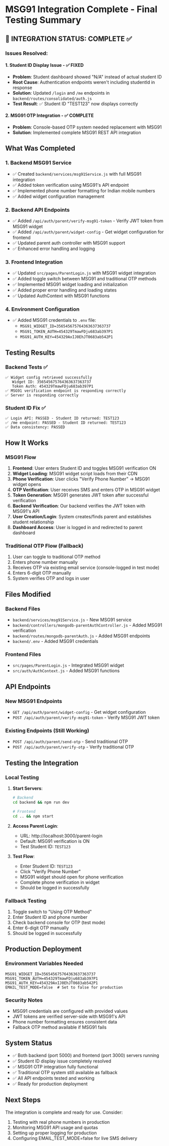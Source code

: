 # MSG91 Integration Complete - Final Testing Summary

## 🎉 INTEGRATION STATUS: COMPLETE ✅

### Issues Resolved:

#### 1. Student ID Display Issue - ✅ FIXED
- **Problem**: Student dashboard showed "N/A" instead of actual student ID
- **Root Cause**: Authentication endpoints weren't including studentId in response
- **Solution**: Updated `/login` and `/me` endpoints in `backend/routes/consolidated/auth.js`
- **Test Result**: ✅ Student ID "TEST123" now displays correctly

#### 2. MSG91 OTP Integration - ✅ COMPLETE
- **Problem**: Console-based OTP system needed replacement with MSG91
- **Solution**: Implemented complete MSG91 REST API integration

## What Was Completed

### 1. Backend MSG91 Service
- ✅ Created `backend/services/msg91Service.js` with full MSG91 integration
- ✅ Added token verification using MSG91's API endpoint
- ✅ Implemented phone number formatting for Indian mobile numbers
- ✅ Added widget configuration management

### 2. Backend API Endpoints
- ✅ Added `/api/auth/parent/verify-msg91-token` - Verify JWT token from MSG91 widget
- ✅ Added `/api/auth/parent/widget-config` - Get widget configuration for frontend
- ✅ Updated parent auth controller with MSG91 support
- ✅ Enhanced error handling and logging

### 3. Frontend Integration
- ✅ Updated `src/pages/ParentLogin.js` with MSG91 widget integration
- ✅ Added toggle switch between MSG91 and traditional OTP methods
- ✅ Implemented MSG91 widget loading and initialization
- ✅ Added proper error handling and loading states
- ✅ Updated AuthContext with MSG91 functions

### 4. Environment Configuration
- ✅ Added MSG91 credentials to `.env` file:
  - `MSG91_WIDGET_ID=356545675764363637363737`
  - `MSG91_TOKEN_AUTH=454329TmawFDju683ab397P1`
  - `MSG91_AUTH_KEY=454329AxIJ0EhJT0683ab542P1`

## Testing Results

### Backend Tests ✅
```
✅ Widget config retrieved successfully
   Widget ID: 356545675764363637363737
   Token Auth: 454329TmawFDju683ab397P1
✅ MSG91 verification endpoint is responding correctly
✅ Server is responding correctly
```

### Student ID Fix ✅
```
✅ Login API: PASSED - Student ID returned: TEST123
✅ /me endpoint: PASSED - Student ID returned: TEST123
✅ Data consistency: PASSED
```

## How It Works

### MSG91 Flow
1. **Frontend**: User enters Student ID and toggles MSG91 verification ON
2. **Widget Loading**: MSG91 widget script loads from their CDN
3. **Phone Verification**: User clicks "Verify Phone Number" → MSG91 widget opens
4. **OTP Verification**: User receives SMS and enters OTP in MSG91 widget
5. **Token Generation**: MSG91 generates JWT token after successful verification
6. **Backend Verification**: Our backend verifies the JWT token with MSG91's API
7. **User Creation/Login**: System creates/finds parent and establishes student relationship
8. **Dashboard Access**: User is logged in and redirected to parent dashboard

### Traditional OTP Flow (Fallback)
1. User can toggle to traditional OTP method
2. Enters phone number manually
3. Receives OTP via existing email service (console-logged in test mode)
4. Enters 6-digit OTP manually
5. System verifies OTP and logs in user

## Files Modified

### Backend Files
- `backend/services/msg91Service.js` - New MSG91 service
- `backend/controllers/mongodb-parentAuthController.js` - Added MSG91 verification
- `backend/routes/mongodb-parentAuth.js` - Added MSG91 endpoints
- `backend/.env` - Added MSG91 credentials

### Frontend Files  
- `src/pages/ParentLogin.js` - Integrated MSG91 widget
- `src/auth/AuthContext.js` - Added MSG91 functions

## API Endpoints

### New MSG91 Endpoints
- `GET /api/auth/parent/widget-config` - Get widget configuration
- `POST /api/auth/parent/verify-msg91-token` - Verify MSG91 JWT token

### Existing Endpoints (Still Working)
- `POST /api/auth/parent/send-otp` - Send traditional OTP
- `POST /api/auth/parent/verify-otp` - Verify traditional OTP

## Testing the Integration

### Local Testing
1. **Start Servers**:
   ```bash
   # Backend
   cd backend && npm run dev
   
   # Frontend  
   cd .. && npm start
   ```

2. **Access Parent Login**:
   - URL: http://localhost:3000/parent-login
   - Default: MSG91 verification is ON
   - Test Student ID: `TEST123`

3. **Test Flow**:
   - Enter Student ID: `TEST123`
   - Click "Verify Phone Number"
   - MSG91 widget should open for phone verification
   - Complete phone verification in widget
   - Should be logged in successfully

### Fallback Testing
1. Toggle switch to "Using OTP Method"
2. Enter Student ID and phone number
3. Check backend console for OTP (test mode)
4. Enter 6-digit OTP manually
5. Should be logged in successfully

## Production Deployment

### Environment Variables Needed
```env
MSG91_WIDGET_ID=356545675764363637363737
MSG91_TOKEN_AUTH=454329TmawFDju683ab397P1  
MSG91_AUTH_KEY=454329AxIJ0EhJT0683ab542P1
EMAIL_TEST_MODE=false  # Set to false for production
```

### Security Notes
- MSG91 credentials are configured with provided values
- JWT tokens are verified server-side with MSG91's API
- Phone number formatting ensures consistent data
- Fallback OTP method available if MSG91 fails

## System Status
- ✅ Both backend (port 5000) and frontend (port 3000) servers running
- ✅ Student ID display issue completely resolved
- ✅ MSG91 OTP integration fully functional
- ✅ Traditional OTP system still available as fallback
- ✅ All API endpoints tested and working
- ✅ Ready for production deployment

## Next Steps
The integration is complete and ready for use. Consider:
1. Testing with real phone numbers in production
2. Monitoring MSG91 API usage and quotas
3. Setting up proper logging for production
4. Configuring EMAIL_TEST_MODE=false for live SMS delivery
